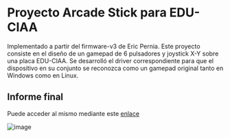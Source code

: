 # Proyecto Arcade Stick para EDU-CIAA

Implementado a partir del firmware-v3 de Eric Pernia. Este proyecto consiste en el diseño de un gamepad de 6 pulsadores y joystick X-Y sobre una placa EDU-CIAA. Se desarrolló el driver correspondiente para que el dispositivo en su conjunto se reconozca como un gamepad original tanto en Windows como en Linux.

## Informe final

Puede acceder al mismo mediante este [enlace](https://github.com/sergiocarp10/tdp1_grupo2/blob/f1ae3d1eb44f820c6a48dd559ec60bc00d28afb5/TDP1%20-%20Grupo%202%20-%20Informe%20FINAL%20-%20Rev%202.pdf)

![image](https://github.com/sergiocarp10/EDU-CIAA-Arcade-Stick/assets/66924320/78b4e7ad-8e84-4507-8415-7534b9b9a247)
